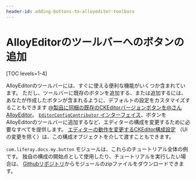 ```yaml
---
header-id: adding-buttons-to-alloyeditor-toolbars
---
```


# AlloyEditorのツールバーへのボタンの追加

[TOC levels=1-4]

AlloyEditorのツールバーには、すぐに使える便利な機能がいくつか含まれています。 ただし、ツールバーに既存のボタンを追加する、または追加するには、あなたが作成したボタンが含まれるように、デフォルトの設定をカスタマイズすることもできます [@製品に同梱の既存のCKEditorバージョンボタンを@さんAlloyEditor](/docs/7-1/reference/-/knowledge_base/r/ckeditor-plugin-reference-guide)。 [`EditorConfigContributor` インターフェイス](@platform-ref@/7.1-latest/javadocs/portal-kernel/com/liferay/portal/kernel/editor/configuration/EditorConfigContributor.html)、ボタンをAlloyEditorのツールバーに追加するなど、エディターの構成を変更するために必要なすべてを提供します。 [エディターの動作を変更するCKEditor構成設定](https://docs.ckeditor.com/ckeditor4/latest/api/CKEDITOR_config.html) （UIの変更を除く）は、この構成オブジェクトを介して渡すこともできます。

`com.liferay.docs.my.button` モジュールは、これらのチュートリアル全体の例です。 独自の構成の開始点として使用したり、チュートリアルを実行したい場合は、 [Githubリポジトリ](https://github.com/liferay/liferay-docs/tree/7.1.x/develop/tutorials/code/osgi/modules/com.liferay.docs.my.button)からモジュールのzipファイルをダウンロードできます。

